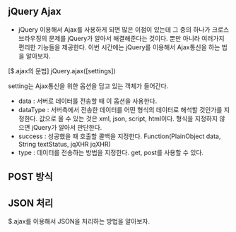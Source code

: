 ## jQuery Ajax
- jQuery 이용해서 Ajax를 사용하게 되면 많은 이점이 있는데 그 중의 하나가 크로스 브라우징의 문제를 jQuery가 알아서 해결해준다는 것이다.
뿐만 아니라 여러가지 편리한 기능들을 제공한다. 이번 시간에는 jQuery를 이용해서 Ajax통신을 하는 법을 알아보자.

[$.ajax의 문법]
jQuery.ajax([settings])

setting는 Ajax통신을 위한 옵션을 담고 있는 객체가 들어간다.
- data : 서버로 데이터를 전송할 때 이 옵션을 사용한다.
- dataType : 서버측에서 전송한 데이터를 어떤 형식의 데이터로 해석할 것인가를 지정한다. 값으로 올 수 있는 것은 xml, json, script, html이다.
            형식을 지정하지 않으면 jQuery가 알아서 판단한다.
- success : 성공했을 때 호출할 콜백을 지정한다.
            Function(PlainObject data, String textStatus, jqXHR jqXHR)
- type : 데이터를 전송하는 방법을 지정한다. get, post를 사용할 수 있다.

## POST 방식
<script>
    $('#execute').click(function(){
        $.ajax({
            url:'./time2.php',
            type:'post',
            data:$('form').serialize(),
            success:function(data){
                $('#time'),text(data);
            }
        })
    })
</script>

## JSON 처리
$.ajax를 이용해서 JSON을 처리하는 방법을 알아보자.
<script>
    $('#execute').click(function(){
        $.ajax({
            url:'./time3.php',
            dataType:'json',
            success:function(data){
                var str = '';
                for(var name in data){
                    str += '<li>' + data[name]+ '</li>'
                }
                $('#timezones').html('<ul>' + str + '</ul>');
            }
        })
    })
</script>
